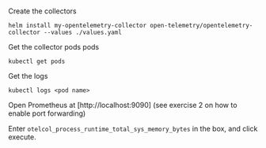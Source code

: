 # 

Create the collectors
```shell
helm install my-opentelemetry-collector open-telemetry/opentelemetry-collector --values ./values.yaml
```

Get the collector pods pods
```shell
kubectl get pods
```

Get the logs
```shell
kubectl logs <pod name>
```

Open Prometheus at [http://localhost:9090] (see exercise 2 on how to enable port forwarding)

Enter `otelcol_process_runtime_total_sys_memory_bytes` in the box, and click execute.